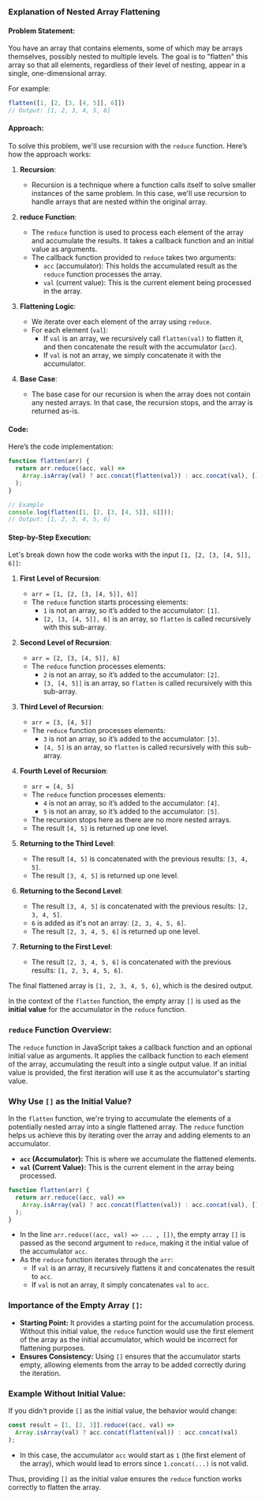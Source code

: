 ### Explanation of Nested Array Flattening

#### Problem Statement:
You have an array that contains elements, some of which may be arrays themselves, possibly nested to multiple levels. The goal is to "flatten" this array so that all elements, regardless of their level of nesting, appear in a single, one-dimensional array.

For example:
```javascript
flatten([1, [2, [3, [4, 5]], 6]]) 
// Output: [1, 2, 3, 4, 5, 6]
```

#### Approach:
To solve this problem, we'll use recursion with the `reduce` function. Here’s how the approach works:

1. **Recursion**:
   - Recursion is a technique where a function calls itself to solve smaller instances of the same problem. In this case, we'll use recursion to handle arrays that are nested within the original array.

2. **reduce Function**:
   - The `reduce` function is used to process each element of the array and accumulate the results. It takes a callback function and an initial value as arguments.
   - The callback function provided to `reduce` takes two arguments:
     - `acc` (accumulator): This holds the accumulated result as the `reduce` function processes the array.
     - `val` (current value): This is the current element being processed in the array.

3. **Flattening Logic**:
   - We iterate over each element of the array using `reduce`.
   - For each element (`val`):
     - If `val` is an array, we recursively call `flatten(val)` to flatten it, and then concatenate the result with the accumulator (`acc`).
     - If `val` is not an array, we simply concatenate it with the accumulator.

4. **Base Case**:
   - The base case for our recursion is when the array does not contain any nested arrays. In that case, the recursion stops, and the array is returned as-is.

#### Code:
Here’s the code implementation:
```javascript
function flatten(arr) {
  return arr.reduce((acc, val) => 
    Array.isArray(val) ? acc.concat(flatten(val)) : acc.concat(val), []
  );
}

// Example
console.log(flatten([1, [2, [3, [4, 5]], 6]])); 
// Output: [1, 2, 3, 4, 5, 6]
```

#### Step-by-Step Execution:

Let's break down how the code works with the input `[1, [2, [3, [4, 5]], 6]]`:

1. **First Level of Recursion**:
   - `arr = [1, [2, [3, [4, 5]], 6]]`
   - The `reduce` function starts processing elements:
     - `1` is not an array, so it’s added to the accumulator: `[1]`.
     - `[2, [3, [4, 5]], 6]` is an array, so `flatten` is called recursively with this sub-array.

2. **Second Level of Recursion**:
   - `arr = [2, [3, [4, 5]], 6]`
   - The `reduce` function processes elements:
     - `2` is not an array, so it’s added to the accumulator: `[2]`.
     - `[3, [4, 5]]` is an array, so `flatten` is called recursively with this sub-array.

3. **Third Level of Recursion**:
   - `arr = [3, [4, 5]]`
   - The `reduce` function processes elements:
     - `3` is not an array, so it’s added to the accumulator: `[3]`.
     - `[4, 5]` is an array, so `flatten` is called recursively with this sub-array.

4. **Fourth Level of Recursion**:
   - `arr = [4, 5]`
   - The `reduce` function processes elements:
     - `4` is not an array, so it’s added to the accumulator: `[4]`.
     - `5` is not an array, so it’s added to the accumulator: `[5]`.
   - The recursion stops here as there are no more nested arrays.
   - The result `[4, 5]` is returned up one level.

5. **Returning to the Third Level**:
   - The result `[4, 5]` is concatenated with the previous results: `[3, 4, 5]`.
   - The result `[3, 4, 5]` is returned up one level.

6. **Returning to the Second Level**:
   - The result `[3, 4, 5]` is concatenated with the previous results: `[2, 3, 4, 5]`.
   - `6` is added as it's not an array: `[2, 3, 4, 5, 6]`.
   - The result `[2, 3, 4, 5, 6]` is returned up one level.

7. **Returning to the First Level**:
   - The result `[2, 3, 4, 5, 6]` is concatenated with the previous results: `[1, 2, 3, 4, 5, 6]`.

The final flattened array is `[1, 2, 3, 4, 5, 6]`, which is the desired output.

In the context of the `flatten` function, the empty array `[]` is used as the **initial value** for the accumulator in the `reduce` function.

### `reduce` Function Overview:
The `reduce` function in JavaScript takes a callback function and an optional initial value as arguments. It applies the callback function to each element of the array, accumulating the result into a single output value. If an initial value is provided, the first iteration will use it as the accumulator's starting value.

### Why Use `[]` as the Initial Value?
In the `flatten` function, we're trying to accumulate the elements of a potentially nested array into a single flattened array. The `reduce` function helps us achieve this by iterating over the array and adding elements to an accumulator.

- **`acc` (Accumulator):** This is where we accumulate the flattened elements.
- **`val` (Current Value):** This is the current element in the array being processed.

```javascript
function flatten(arr) {
  return arr.reduce((acc, val) => 
    Array.isArray(val) ? acc.concat(flatten(val)) : acc.concat(val), []
  );
}
```

- In the line `arr.reduce((acc, val) => ... , [])`, the empty array `[]` is passed as the second argument to `reduce`, making it the initial value of the accumulator `acc`.
- As the `reduce` function iterates through the `arr`:
  - If `val` is an array, it recursively flattens it and concatenates the result to `acc`.
  - If `val` is not an array, it simply concatenates `val` to `acc`.

### Importance of the Empty Array `[]`:
- **Starting Point:** It provides a starting point for the accumulation process. Without this initial value, the `reduce` function would use the first element of the array as the initial accumulator, which would be incorrect for flattening purposes.
- **Ensures Consistency:** Using `[]` ensures that the accumulator starts empty, allowing elements from the array to be added correctly during the iteration.

### Example Without Initial Value:
If you didn't provide `[]` as the initial value, the behavior would change:

```javascript
const result = [1, [2, 3]].reduce((acc, val) => 
  Array.isArray(val) ? acc.concat(flatten(val)) : acc.concat(val)
);
```

- In this case, the accumulator `acc` would start as `1` (the first element of the array), which would lead to errors since `1.concat(...)` is not valid.

Thus, providing `[]` as the initial value ensures the `reduce` function works correctly to flatten the array.
